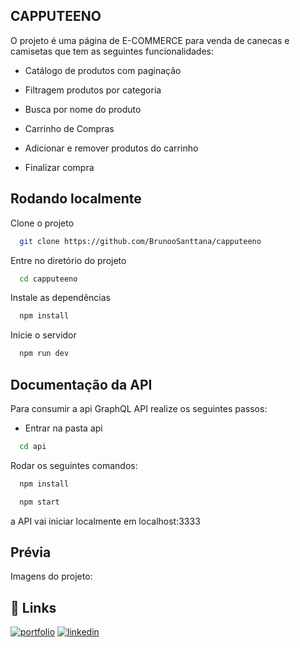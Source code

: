 
## CAPPUTEENO

O projeto é uma página de E-COMMERCE para venda de canecas e camisetas que tem as seguintes funcionalidades:

 - Catálogo de produtos com paginação

 - Filtragem produtos por categoria

 - Busca por nome do produto

 - Carrinho de Compras   
   
 - Adicionar e remover produtos do carrinho

 - Finalizar compra

   
## Rodando localmente

Clone o projeto

```bash
  git clone https://github.com/BrunooSanttana/capputeeno
```

Entre no diretório do projeto

```bash
  cd capputeeno
```

Instale as dependências

```bash
  npm install
```

Inicie o servidor

```bash
  npm run dev
```


## Documentação da API

Para consumir a api GraphQL API realize os seguintes passos:

- Entrar na pasta api
```bash
  cd api
```

Rodar os seguintes comandos:

```bash
  npm install
```

```bash
  npm start
```

a API vai iniciar localmente em localhost:3333


## Prévia
Imagens do projeto: 



## 🔗 Links
[![portfolio](https://img.shields.io/badge/my_portfolio-000?style=for-the-badge&logo=ko-fi&logoColor=white)](https://brunoosanttana.github.io/PortifolioBS/)
[![linkedin](https://img.shields.io/badge/linkedin-0A66C2?style=for-the-badge&logo=linkedin&logoColor=white)](https://www.linkedin.com/in/brunoo-santtana/)

